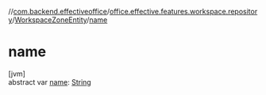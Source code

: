 //[com.backend.effectiveoffice](../../../index.md)/[office.effective.features.workspace.repository](../index.md)/[WorkspaceZoneEntity](index.md)/[name](name.md)

# name

[jvm]\
abstract var [name](name.md): [String](https://kotlinlang.org/api/latest/jvm/stdlib/kotlin/-string/index.html)
